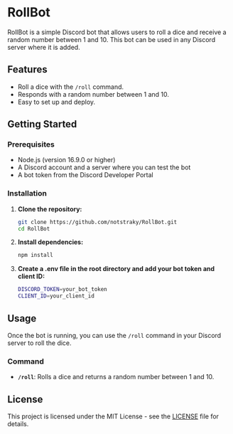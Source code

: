 # RollBot

RollBot is a simple Discord bot that allows users to roll a dice and receive a random number between 1 and 10. This bot can be used in any Discord server where it is added.

## Features

- Roll a dice with the `/roll` command.
- Responds with a random number between 1 and 10.
- Easy to set up and deploy.

## Getting Started

### Prerequisites

- Node.js (version 16.9.0 or higher)
- A Discord account and a server where you can test the bot
- A bot token from the Discord Developer Portal

### Installation

1. **Clone the repository:**

   ```bash
   git clone https://github.com/notstraky/RollBot.git
   cd RollBot
   ```
2. **Install dependencies:**

   ```bash
   npm install
   ```
1. **Create a .env file in the root directory and add your bot token and client ID:**
   ```bash
   DISCORD_TOKEN=your_bot_token
   CLIENT_ID=your_client_id
   ```


## Usage

Once the bot is running, you can use the `/roll` command in your Discord server to roll the dice.

### Command

- **`/roll`**: Rolls a dice and returns a random number between 1 and 10.

## License

This project is licensed under the MIT License - see the [LICENSE](LICENSE) file for details.
